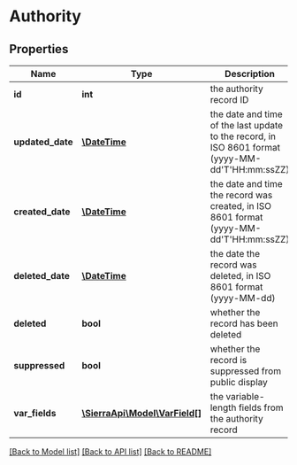 # Authority

## Properties
Name | Type | Description | Notes
------------ | ------------- | ------------- | -------------
**id** | **int** | the authority record ID | 
**updated_date** | [**\DateTime**](\DateTime.md) | the date and time of the last update to the record, in ISO 8601 format (yyyy-MM-dd&#39;T&#39;HH:mm:ssZZ) | [optional] 
**created_date** | [**\DateTime**](\DateTime.md) | the date and time the record was created, in ISO 8601 format (yyyy-MM-dd&#39;T&#39;HH:mm:ssZZ) | [optional] 
**deleted_date** | [**\DateTime**](\DateTime.md) | the date the record was deleted, in ISO 8601 format (yyyy-MM-dd) | [optional] 
**deleted** | **bool** | whether the record has been deleted | 
**suppressed** | **bool** | whether the record is suppressed from public display | [optional] 
**var_fields** | [**\SierraApi\Model\VarField[]**](VarField.md) | the variable-length fields from the authority record | 

[[Back to Model list]](../README.md#documentation-for-models) [[Back to API list]](../README.md#documentation-for-api-endpoints) [[Back to README]](../README.md)



